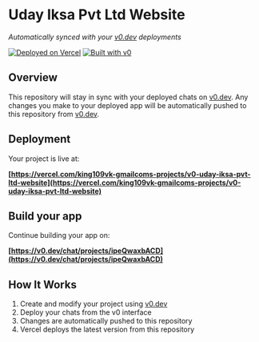 # Uday Iksa Pvt Ltd Website

*Automatically synced with your [v0.dev](https://v0.dev) deployments*

[![Deployed on Vercel](https://img.shields.io/badge/Deployed%20on-Vercel-black?style=for-the-badge&logo=vercel)](https://vercel.com/king109vk-gmailcoms-projects/v0-uday-iksa-pvt-ltd-website)
[![Built with v0](https://img.shields.io/badge/Built%20with-v0.dev-black?style=for-the-badge)](https://v0.dev/chat/projects/ipeQwaxbACD)

## Overview

This repository will stay in sync with your deployed chats on [v0.dev](https://v0.dev).
Any changes you make to your deployed app will be automatically pushed to this repository from [v0.dev](https://v0.dev).

## Deployment

Your project is live at:

**[https://vercel.com/king109vk-gmailcoms-projects/v0-uday-iksa-pvt-ltd-website](https://vercel.com/king109vk-gmailcoms-projects/v0-uday-iksa-pvt-ltd-website)**

## Build your app

Continue building your app on:

**[https://v0.dev/chat/projects/ipeQwaxbACD](https://v0.dev/chat/projects/ipeQwaxbACD)**

## How It Works

1. Create and modify your project using [v0.dev](https://v0.dev)
2. Deploy your chats from the v0 interface
3. Changes are automatically pushed to this repository
4. Vercel deploys the latest version from this repository